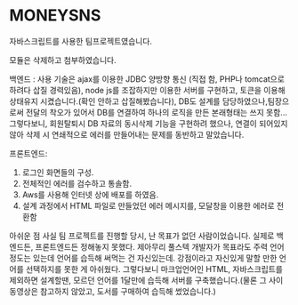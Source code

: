 # MONEYSNS

자바스크립트를 사용한 팀프로젝트였습니다.

모듈은 삭제하고 첨부하였습니다.

 
백엔드 : 사용 기술은 ajax를 이용한 JDBC 양방향 통신
(직접 함, PHP나 tomcat으로 하려다 삽질 경력있음), node js를
조잡하지만 이용한 서버를 구현하고, 토큰을 이용해 상태유지 
시켰습니다.(확인 안하고 삽질해봤습니다), 
DB도 설계를 담당하였으나,팀장으로써 전달의 착오가 있어서 DB를 연결하여 하나의 로직을 만든 
본래형태는 쓰지 못함...그렇다보니, 회원탈퇴시 DB 자료의 동시삭제
기능을 구현하려 했으나, 연결이 되어있지않아 삭제 시 연쇄적으로 
에러를 만들어내는 문제를 동반하고 말았습니다.

프론트엔드: 
1. 로그인 화면들의 구성.
2. 전체적인 에러를 검수하고 통솔함.
3. Aws를 사용해 인터넷 상에 배포를 하였음.
4. 설계 과정에서 HTML 파일로 만들었던 에러 메시지를, 
모달창을 이용한 에러로 전환함

아쉬운 점
사실 팀 프로젝트를 진행할 당시, 난 목표가 없던 사람이었습니다.
실제로 백엔드든, 프론트엔드든 정해놓지 못했다. 제아무리 풀스텍
개발자가 목표라도 주력 언어 정도는 있는데 언어를 습득해 써먹는
건 자신있는데. 강점이라고 자신있게 말할 만한 언어를 선택하지를 
못한 게 아쉬웠다.
그렇다보니 마크업언어인 HTML, 자바스크립트를 제외하면 설계할땐,
모르던 언어를 1달만에 습득해 서버를 구축했습니다.(물론 그 사이 
동영상은 참고하지 않았고, 도서를 구매하여 습득해 썼었습니다.) 



